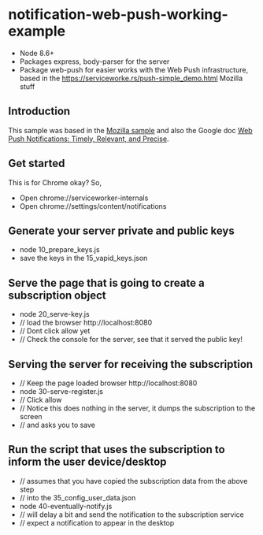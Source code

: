 # notification-web-push-working-example

* Node 8.6+
* Packages express, body-parser for the server
* Package web-push for easier works with the Web Push infrastructure, based in the https://serviceworke.rs/push-simple_demo.html Mozilla stuff

## Introduction

This sample was based in the [Mozilla sample](https://serviceworke.rs/push-simple_demo.html) and also the Google doc [Web Push Notifications: Timely, Relevant, and Precise](https://developers.google.com/web/fundamentals/push-notifications).

## Get started

This is for Chrome okay? So,

* Open chrome://serviceworker-internals
* Open chrome://settings/content/notifications

## Generate your server private and public keys

* node 10_prepare_keys.js
* save the keys in the 15_vapid_keys.json

## Serve the page that is going to create a subscription object

* node 20_serve-key.js
* // load the browser http://localhost:8080
* // Dont click allow yet
* // Check the console for the server, see that it served the public key!

## Serving the server for receiving the subscription

* // Keep the page loaded browser http://localhost:8080
* node 30-serve-register.js
* // Click allow
* // Notice this does nothing in the server, it dumps the subscription to the screen
* // and asks you to save

## Run the script that uses the subscription to inform the user device/desktop

* // assumes that you have copied the subscription data from the above step
* // into the 35_config_user_data.json
* node 40-eventually-notify.js
* // will delay a bit and send the notification to the subscription service
* // expect a notification to appear in the desktop
